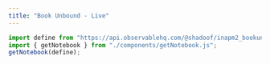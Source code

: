 ```yaml
---
title: "Book Unbound - Live"
---
```

```js
import define from "https://api.observablehq.com/@shadoof/inapm2_bookunbound_a.js?v=3";
import { getNotebook } from "./components/getNotebook.js";
getNotebook(define);
```
<div id="notebook"></div>